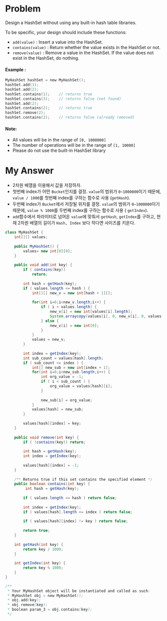 # Problem

Design a HashSet without using any built-in hash table libraries.

To be specific, your design should include these functions:

* `add(value)` : Insert a value into the HashSet. 
* `contains(value)` : Return whether the value exists in the HashSet or not.
* `remove(value)` : Remove a value in the HashSet. If the value does not exist in the HashSet, do nothing.

#### Example :

```swift
MyHashSet hashSet = new MyHashSet();
hashSet.add(1);         
hashSet.add(2);         
hashSet.contains(1);    // returns true
hashSet.contains(3);    // returns false (not found)
hashSet.add(2);          
hashSet.contains(2);    // returns true
hashSet.remove(2);          
hashSet.contains(2);    // returns false (already removed)
```

#### Note:

* All values will be in the range of `[0, 1000000]`
* The number of operations will be in the range of `[1, 10000]`
* Please do not use the built-in HashSet library

# My Answer
  
* 2차원 배열을 이용해서 값을 저장하자.
* 첫번째 index가 어떤 `Bucket`인지를 결정. `value`의 범위가 `0~1000000`이기 때문에, `value / 1000`를 첫번째 index를 구하는 함수로 사용 (`getHash`).
* 두번째 index가 `Bucket`에서 저장될 위치를 결정. `value`의 범위가 `0~1000000`이기 때문에, `value % 1000`를 두번째 index를 구하는 함수로 사용 ( `getIndex`).
* `add`함수에서 파라미터로 넘어온 `value`에 맞춰서 `getHash`, `getIndex`를 구하고, 현재 2차원 배열의 길이가 `Hash, Index` 보다 작다면 사이즈를 키운다.

```java
class MyHashSet {
    int[][] values;
    
    public MyHashSet() {
        values= new int[0][0];        
    }
    
    public void add(int key) {
        if ( contains(key))
            return;
        
        int hash = getHash(key);
        if ( values.length <= hash ) {
            int[][] new_v = new int[hash + 1][];
            
            for(int i=0;i<new_v.length;i++) {
                if ( i < values.length) {
                    new_v[i] = new int[values[i].length];
                    System.arraycopy(values[i], 0, new_v[i], 0, values[i].length);    
                } else {
                    new_v[i] = new int[0];
                }                
            }
            values = new_v;
        }
        
        int index = getIndex(key);
        int sub_count = values[hash].length;
        if ( sub_count <= index ) {
            int[] new_sub = new int[index + 1];    
            for(int i=0;i<new_sub.length;i++) {
                int org_value = -1;
                if ( i < sub_count ) {
                    org_value = values[hash][i];
                } 
                
                new_sub[i] = org_value;
            }
            values[hash] = new_sub;
        }
        
        values[hash][index] = key;        
    }
    
    public void remove(int key) {
        if ( !contains(key)) return;
        
        int hash = getHash(key);
        int index = getIndex(key);
        
        values[hash][index] = -1;
    }
    
    /** Returns true if this set contains the specified element */
    public boolean contains(int key) {
         int hash = getHash(key);
        
        if ( values.length <= hash ) return false;
        
        int index = getIndex(key);
        if ( values[hash].length <= index ) return false;
        
        if ( values[hash][index] != key ) return false;
        
        return true;
    }
    
    int getHash(int key) {
        return key / 1000;        
    }
    
    int getIndex(int key) {
        return key % 1000;
    }
}

/**
 * Your MyHashSet object will be instantiated and called as such:
 * MyHashSet obj = new MyHashSet();
 * obj.add(key);
 * obj.remove(key);
 * boolean param_3 = obj.contains(key);
 */
```


